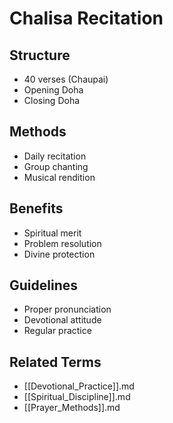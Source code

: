 # Chalisa Recitation

## Structure

- 40 verses (Chaupai)
- Opening Doha
- Closing Doha

## Methods

- Daily recitation
- Group chanting
- Musical rendition

## Benefits

- Spiritual merit
- Problem resolution
- Divine protection

## Guidelines

- Proper pronunciation
- Devotional attitude
- Regular practice

## Related Terms

- [[Devotional_Practice]].md
- [[Spiritual_Discipline]].md
- [[Prayer_Methods]].md